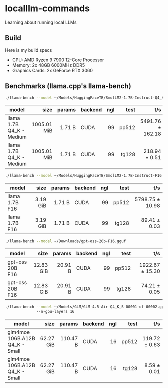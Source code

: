 # localllm-commands

Learning about running local LLMs

## Build

Here is my build specs

- CPU: AMD Ryzen 9 7900 12-Core Processor
- Memory: 2x 48GB 6000MHz DDR5
- Graphics Cards: 2x GeForce RTX 3060

## Benchmarks (llama.cpp's llama-bench)

```bash
./llama-bench --model ~/Models/HuggingFaceTB/SmolLM2-1.7B-Instruct-Q4_K_M.gguf
```

| model                          |       size |     params | backend    | ngl |            test |                  t/s |
| ------------------------------ | ---------: | ---------: | ---------- | --: | --------------: | -------------------: |
| llama 1.7B Q4_K - Medium         | 1005.01 MiB |     1.71 B | CUDA       |  99 |           pp512 |     5491.76 ± 162.18 |
| llama 1.7B Q4_K - Medium         | 1005.01 MiB |     1.71 B | CUDA       |  99 |           tg128 |        218.94 ± 0.51 |

```bash
./llama-bench --model ~/Models/HuggingFaceTB/SmolLM2-1.7B-Instruct-F16.gguf
```

| model                          |       size |     params | backend    | ngl |            test |                  t/s |
| ------------------------------ | ---------: | ---------: | ---------- | --: | --------------: | -------------------: |
| llama 1.7B F16                   |   3.19 GiB |     1.71 B | CUDA       |  99 |           pp512 |      5798.75 ± 10.98 |
| llama 1.7B F16                   |   3.19 GiB |     1.71 B | CUDA       |  99 |           tg128 |         89.41 ± 0.03 |

```bash
./llama-bench --model ~/Downloads/gpt-oss-20b-F16.gguf
```

| model                          |       size |     params | backend    | ngl |            test |                  t/s |
| ------------------------------ | ---------: | ---------: | ---------- | --: | --------------: | -------------------: |
| gpt-oss 20B F16                |  12.83 GiB |    20.91 B | CUDA       |  99 |           pp512 |      1922.67 ± 15.30 |
| gpt-oss 20B F16                |  12.83 GiB |    20.91 B | CUDA       |  99 |           tg128 |         74.21 ± 0.05 |

```bash
./llama-bench --model ~/Models/GLM/GLM-4.5-Air-Q4_K_S-00001-of-00002.gguf
              --n-gpu-layers 16
```

| model                          |       size |     params | backend    | ngl |            test |                  t/s |
| ------------------------------ | ---------: | ---------: | ---------- | --: | --------------: | -------------------: |
| glm4moe 106B.A12B Q4_K - Small |  62.27 GiB |   110.47 B | CUDA       |  16 |           pp512 |        119.72 ± 0.63 |
| glm4moe 106B.A12B Q4_K - Small |  62.27 GiB |   110.47 B | CUDA       |  16 |           tg128 |          8.59 ± 0.01 |
